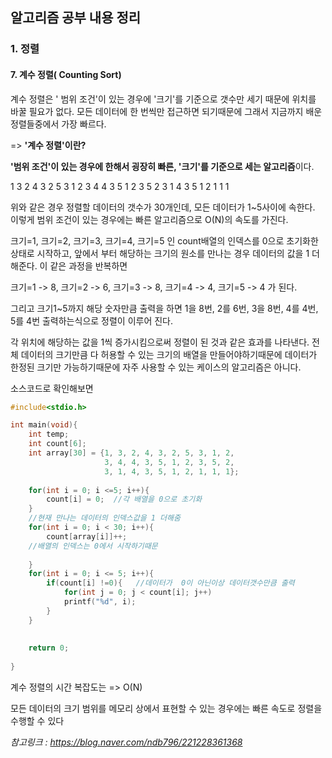 ## 알고리즘 공부 내용 정리

### 1. 정렬

#### 7. 계수 정렬( Counting Sort)

계수 정렬은 ' 범위 조건'이 있는 경우에 '크기'를 기준으로 갯수만 세기 때문에 위치를 바꿀 필요가 없다. 모든 데이터에 한 번씩만 접근하면 되기때문에 그래서 지금까지 배운 정렬들중에서 가장 빠르다. 



=> **'계수 정렬'이란?**

**'범위 조건'이 있는 경우에 한해서 굉장히 빠른, '크기'를 기준으로 세는 알고리즘**이다.

1 3 2 4 3 2 5 3 1 2 3 4 4 3 5 1 2 3 5 2 3 1 4 3 5 1 2 1 1 1 

위와 같은 경우 정렬할 데이터의 갯수가 30개인데, 모든 데이터가 1~5사이에 속한다. 이렇게 범위 조건이 있는 경우에는 빠른 알고리즘으로 O(N)의 속도를 가진다. 

크기=1, 크기=2, 크기=3, 크기=4, 크기=5 인 count배열의 인덱스를 0으로 초기화한 상태로 시작하고, 앞에서 부터 해당하는 크기의 원소를 만나는 경우 데이터의 값을 1 더해준다. 이 같은 과정을 반복하면 

크기=1 -> 8, 크기=2 -> 6, 크기=3 -> 8, 크기=4 -> 4, 크기=5 -> 4 가 된다.

그리고 크기1~5까지 해당 숫자만큼 출력을 하면 1을 8번, 2를 6번, 3을 8번, 4를 4번, 5를 4번 출력하는식으로 정렬이 이루어 진다. 

각 위치에 해당하는 값을 1씩 증가시킴으로써 정렬이 된 것과 같은 효과를  나타낸다. 전체 데이터의 크기만큼 다 허용할 수 있는 크기의 배열을 만들어야하기때문에 데이터가 한정된 크기만 가능하기때문에 자주 사용할 수 있는 케이스의 알고리즘은 아니다.

소스코드로 확인해보면

```c
#include<stdio.h>

int main(void){
	int temp;
	int count[6];
	int array[30] = {1, 3, 2, 4, 3, 2, 5, 3, 1, 2,
					 3, 4, 4, 3, 5, 1, 2, 3, 5, 2,
					 3, 1, 4, 3, 5, 1, 2, 1, 1, 1};
					 
	for(int i = 0; i <=5; i++){
		count[i] = 0;  //각 배열을 0으로 초기화 
	} 
	//현재 만나는 데이터의 인덱스값을 1 더해줌 
	for(int i = 0; i < 30; i++){
		count[array[i]]++; 
	//배열의 인덱스는 0에서 시작하기때문
		
	}
	for(int i = 0; i <= 5; i++){
		if(count[i] !=0){   //데이터가  0이 아닌이상 데이터갯수만큼 출력 
			for(int j = 0; j < count[i]; j++) 
			printf("%d", i);
		}
	}
					 
					 
	return 0;
	
}
```



계수 정렬의 시간 복잡도는 => O(N)

모든 데이터의 크기 범위를 메모리 상에서 표현할 수 있는 경우에는 빠른 속도로 정렬을 수행할 수 있다





*참고링크 : https://blog.naver.com/ndb796/221228361368*